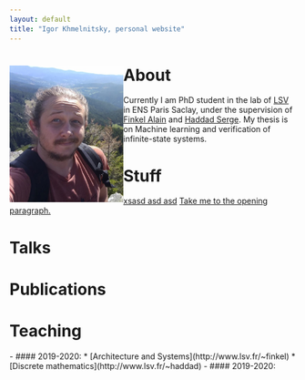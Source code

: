 ```yaml
---
layout: default
title: "Igor Khmelnitsky, personal website"
---
```


# <img src="pictures/myphoto2.jpg" style="float: left;" alt="drawing" width="200"/> About
Currently I am PhD student in the lab of [LSV](https://www.lsv.fr) in ENS Paris Saclay, under the supervision of [Finkel Alain](http://www.lsv.fr/~finkel) and [Haddad Serge](http://www.lsv.fr/~haddad). My thesis is on Machine learning and verification of infinite-state systems.

# Stuff 
[xsasd asd asd](Teaching)
<a href="#opening">Take me to the opening paragraph.</a>

# Talks

# Publications

# Teaching 
<p id="opening"> </p>
- ####  2019-2020:
  * [Architecture and Systems](http://www.lsv.fr/~finkel)
  * [Discrete mathematics](http://www.lsv.fr/~haddad)
- ####  2019-2020:

<!-- ![](myphoto.jpg)  -->
